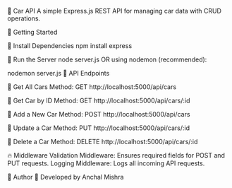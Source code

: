 🚗 Car API
A simple Express.js REST API for managing car data with CRUD operations.

🚀 Getting Started

📌 Install Dependencies
npm install express


📌 Run the Server
node server.js
OR using nodemon (recommended):

nodemon server.js
📮 API Endpoints


🔹 Get All Cars
Method: GET
http://localhost:5000/api/cars


🔹 Get Car by ID
Method: GET
http://localhost:5000/api/cars/:id


🔹 Add a New Car
Method: POST
http://localhost:5000/api/cars


🔹 Update a Car
Method: PUT
http://localhost:5000/api/cars/:id


🔹 Delete a Car
Method: DELETE
http://localhost:5000/api/cars/:id


🔥 Middleware
Validation Middleware: Ensures required fields for POST and PUT requests.
Logging Middleware: Logs all incoming API requests.


📌 Author
🚀 Developed by Anchal Mishra
